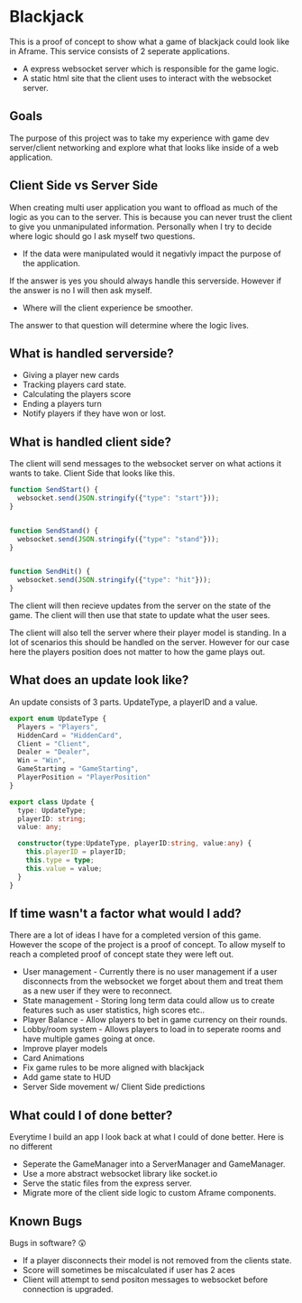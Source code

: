 # Blackjack

This is a proof of concept to show what a game of blackjack could look like in Aframe. This service consists of 2 seperate applications.

* A express websocket server which is responsible for the game logic.
* A static html site that the client uses to interact with the websocket server.

## Goals

The purpose of this project was to take my experience with game dev server/client networking and explore what that looks like inside of a web application.

## Client Side vs Server Side

When creating multi user application you want to offload as much of the logic as you can to the server. This is because you can never trust the client to give you unmanipulated information. Personally when I try to decide where logic should go I ask myself two questions.

* If the data were manipulated would it negativly impact the purpose of the application.

If the answer is yes you should always handle this serverside. However if the answer is no I will then ask myself.

* Where will the client experience be smoother.

The answer to that question will determine where the logic lives.

## What is handled serverside?

* Giving a player new cards
* Tracking players card state.
* Calculating the players score
* Ending a players turn
* Notify players if they have won or lost.

## What is handled client side?

The client will send messages to the websocket server on what actions it wants to take. Client Side that looks like this.

```javascript
function SendStart() {
  websocket.send(JSON.stringify({"type": "start"}));
}


function SendStand() {
  websocket.send(JSON.stringify({"type": "stand"}));
}


function SendHit() {
  websocket.send(JSON.stringify({"type": "hit"}));
}
```

The client will then recieve updates from the server on the state of the game. The client will then use that state to update what the user sees.

The client will also tell the server where their player model is standing. In a lot of scenarios this should be handled on the server. However for our case here the players position does not matter to how the game plays out.

## What does an update look like?

An update consists of 3 parts. UpdateType, a playerID and a value.

```typescript
export enum UpdateType {
  Players = "Players",
  HiddenCard = "HiddenCard",
  Client = "Client",
  Dealer = "Dealer",
  Win = "Win",
  GameStarting = "GameStarting",
  PlayerPosition = "PlayerPosition"
}

export class Update {
  type: UpdateType;
  playerID: string;
  value: any;

  constructor(type:UpdateType, playerID:string, value:any) {
    this.playerID = playerID;
    this.type = type;
    this.value = value;
  }
}
```

## If time wasn't a factor what would I add?

There are a lot of ideas I have for a completed version of this game. However the scope of the project is a proof of concept. To allow myself to reach a completed proof of concept state they were left out.

* User management - Currently there is no user management if a user disconnects from the websocket we forget about them and treat them as a new user if they were to reconnect.
* State management - Storing long term data could allow us to create features such as user statistics, high scores etc..
* Player Balance - Allow players to bet in game currency on their rounds.
* Lobby/room system - Allows players to load in to seperate rooms and have multiple games going at once.
* Improve player models
* Card Animations
* Fix game rules to be more aligned with blackjack
* Add game state to HUD
* Server Side movement w/ Client Side predictions


## What could I of done better?

Everytime I build an app I look back at what I could of done better. Here is no different

* Seperate the GameManager into a ServerManager and GameManager.
* Use a more abstract websocket library like socket.io
* Serve the static files from the express server.
* Migrate more of the client side logic to custom Aframe components.

## Known Bugs

Bugs in software? :astonished:

* If a player disconnects their model is not removed from the clients state.
* Score will sometimes be miscalculated if user has 2 aces
* Client will attempt to send positon messages to websocket before connection is upgraded.
